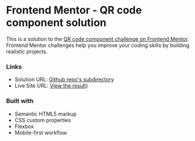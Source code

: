 # Frontend Mentor - QR code component solution

This is a solution to the [QR code component challenge on Frontend Mentor](https://www.frontendmentor.io/challenges/qr-code-component-iux_sIO_H). Frontend Mentor challenges help you improve your coding skills by building realistic projects. 

### Links

- Solution URL: [Github repo's subdirectory](https://github.com/giovanni-bandinelli/frontendmentor-challenges/tree/main/qr-component-vanilla)
- Live Site URL: [View the result](https://your-live-site-url.com](https://giovanni-bandinelli.github.io/frontendmentor-challenges/qr-component-vanilla/index.html)
))

### Built with

- Semantic HTML5 markup
- CSS custom properties
- Flexbox
- Mobile-first workflow

